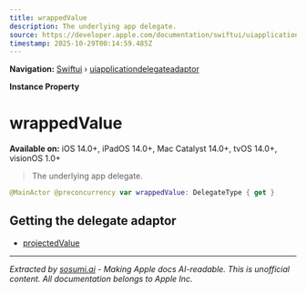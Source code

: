 ```yaml
---
title: wrappedValue
description: The underlying app delegate.
source: https://developer.apple.com/documentation/swiftui/uiapplicationdelegateadaptor/wrappedvalue
timestamp: 2025-10-29T00:14:59.485Z
---
```


**Navigation:** [Swiftui](/documentation/swiftui) › [uiapplicationdelegateadaptor](/documentation/swiftui/uiapplicationdelegateadaptor)

**Instance Property**

# wrappedValue

**Available on:** iOS 14.0+, iPadOS 14.0+, Mac Catalyst 14.0+, tvOS 14.0+, visionOS 1.0+

> The underlying app delegate.

```swift
@MainActor @preconcurrency var wrappedValue: DelegateType { get }
```

## Getting the delegate adaptor

- [projectedValue](/documentation/swiftui/uiapplicationdelegateadaptor/projectedvalue)

---

*Extracted by [sosumi.ai](https://sosumi.ai) - Making Apple docs AI-readable.*
*This is unofficial content. All documentation belongs to Apple Inc.*
